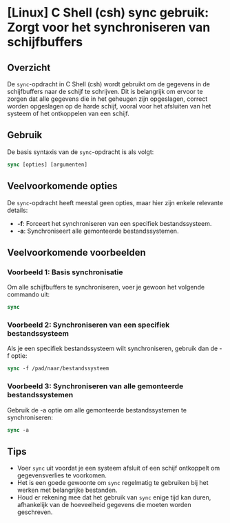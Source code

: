 # [Linux] C Shell (csh) sync gebruik: Zorgt voor het synchroniseren van schijfbuffers

## Overzicht
De `sync`-opdracht in C Shell (csh) wordt gebruikt om de gegevens in de schijfbuffers naar de schijf te schrijven. Dit is belangrijk om ervoor te zorgen dat alle gegevens die in het geheugen zijn opgeslagen, correct worden opgeslagen op de harde schijf, vooral voor het afsluiten van het systeem of het ontkoppelen van een schijf.

## Gebruik
De basis syntaxis van de `sync`-opdracht is als volgt:

```csh
sync [opties] [argumenten]
```

## Veelvoorkomende opties
De `sync`-opdracht heeft meestal geen opties, maar hier zijn enkele relevante details:

- **-f**: Forceert het synchroniseren van een specifiek bestandssysteem.
- **-a**: Synchroniseert alle gemonteerde bestandssystemen.

## Veelvoorkomende voorbeelden

### Voorbeeld 1: Basis synchronisatie
Om alle schijfbuffers te synchroniseren, voer je gewoon het volgende commando uit:

```csh
sync
```

### Voorbeeld 2: Synchroniseren van een specifiek bestandssysteem
Als je een specifiek bestandssysteem wilt synchroniseren, gebruik dan de -f optie:

```csh
sync -f /pad/naar/bestandssysteem
```

### Voorbeeld 3: Synchroniseren van alle gemonteerde bestandssystemen
Gebruik de -a optie om alle gemonteerde bestandssystemen te synchroniseren:

```csh
sync -a
```

## Tips
- Voer `sync` uit voordat je een systeem afsluit of een schijf ontkoppelt om gegevensverlies te voorkomen.
- Het is een goede gewoonte om `sync` regelmatig te gebruiken bij het werken met belangrijke bestanden.
- Houd er rekening mee dat het gebruik van `sync` enige tijd kan duren, afhankelijk van de hoeveelheid gegevens die moeten worden geschreven.